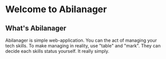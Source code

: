 # Welcome to Abilanager
## What's Abilanager
Abilanager is simple web-application.
You can the act of managing your tech skills.
To make managing in reality, use "table" and "mark".
They can decide each skills status yourself.
It really simply.
